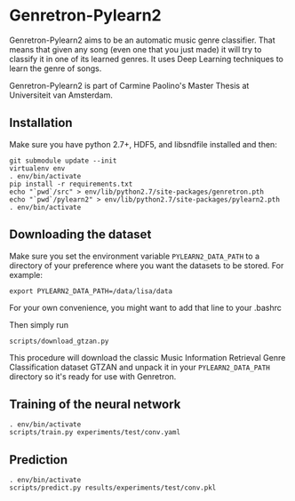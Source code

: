 Genretron-Pylearn2
==================

Genretron-Pylearn2 aims to be an automatic music genre classifier. That means that given any song (even one that you just made) it will try to classify it in one of its learned genres. It uses Deep Learning techniques to learn the genre of songs.

Genretron-Pylearn2 is part of Carmine Paolino's Master Thesis at Universiteit van Amsterdam.

Installation
------------

Make sure you have python 2.7+, HDF5, and libsndfile installed and then:

    git submodule update --init
    virtualenv env
    . env/bin/activate
    pip install -r requirements.txt
    echo "`pwd`/src" > env/lib/python2.7/site-packages/genretron.pth
    echo "`pwd`/pylearn2" > env/lib/python2.7/site-packages/pylearn2.pth
    . env/bin/activate

Downloading the dataset
-----------------------

Make sure you set the environment variable `PYLEARN2_DATA_PATH` to a directory of your preference where you want the datasets to be stored. For example:

    export PYLEARN2_DATA_PATH=/data/lisa/data

For your own convenience, you might want to add that line to your .bashrc

Then simply run

    scripts/download_gtzan.py

This procedure will download the classic Music Information Retrieval Genre Classification dataset GTZAN and unpack it in your `PYLEARN2_DATA_PATH` directory so it's ready for use with Genretron.

Training of the neural network
------------------------------

	. env/bin/activate
    scripts/train.py experiments/test/conv.yaml

Prediction
----------

    . env/bin/activate
    scripts/predict.py results/experiments/test/conv.pkl
